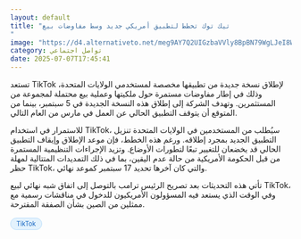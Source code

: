 ```yaml
---
layout: default
title: "تيك توك تخطط لتطبيق أمريكي جديد وسط مفاوضات بيع
"
image: "https://d4.alternativeto.net/meg9AY7Q2UIGzbaVVly8BpBN79WgLJeI8W5VUdQ5uho/rs:fill:1520:760:0/g:ce:0:0/YWJzOi8vZGlzdC9jb250ZW50LzE3NTE5MTA3MDYxNjQucG5n.png"
category: تواصل اجتماعي
date: 2025-07-07T17:45:41
---
```


تستعد TikTok لإطلاق نسخة جديدة من تطبيقها مخصصة لمستخدمي الولايات المتحدة، وذلك في إطار مفاوضات مستمرة حول ملكيتها وعملية بيع محتملة لمجموعة من المستثمرين. وتهدف الشركة إلى إطلاق هذه النسخة الجديدة في 5 سبتمبر، بينما من المتوقع أن يتوقف التطبيق الحالي عن العمل في مارس من العام التالي.

للاستمرار في استخدام TikTok، سيُطلب من المستخدمين في الولايات المتحدة تنزيل التطبيق الجديد بمجرد إطلاقه. ورغم هذه الخطط، فإن موعد الإطلاق وإيقاف التطبيق الحالي قد يخضعان للتغيير تبعًا لتطورات الأوضاع. وتزيد الإجراءات التنظيمية المستمرة من قبل الحكومة الأمريكية من حالة عدم اليقين، بما في ذلك التمديدات المتتالية لمهلة حظر TikTok، والتي كان آخرها تحديد 17 سبتمبر كموعد نهائي.

تأتي هذه التحديثات بعد تصريح الرئيس ترامب بالتوصل إلى اتفاق شبه نهائي لبيع TikTok، وفي الوقت الذي يستعد فيه المسؤولون الأمريكيون للدخول في مناقشات رسمية مع ممثلين من الصين بشأن الصفقة المقترحة.

<div style="margin-top:2px; margin-bottom:2px;"><a href="https://bidjadraft.github.io/?query=TikTok" style="background:#e3f2fd; color:#1565c0; font-size:80%; border-radius:12px; padding:3px 10px; margin:2px 4px 2px 0; display:inline-block; border:1px solid #bbdefb; text-decoration:none;">TikTok</a></div><br><br>
